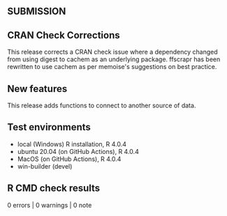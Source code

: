 ## SUBMISSION

## CRAN Check Corrections

This release corrects a CRAN check issue where a dependency changed from using digest to cachem as an underlying package. ffscrapr has been rewritten to use cachem as per memoise's suggestions on best practice. 

## New features

This release adds functions to connect to another source of data. 

## Test environments
* local (Windows) R installation, R 4.0.4
* ubuntu 20.04 (on GitHub Actions), R 4.0.4
* MacOS (on GitHub Actions), R 4.0.4
* win-builder (devel)

## R CMD check results

0 errors | 0 warnings | 0 note
